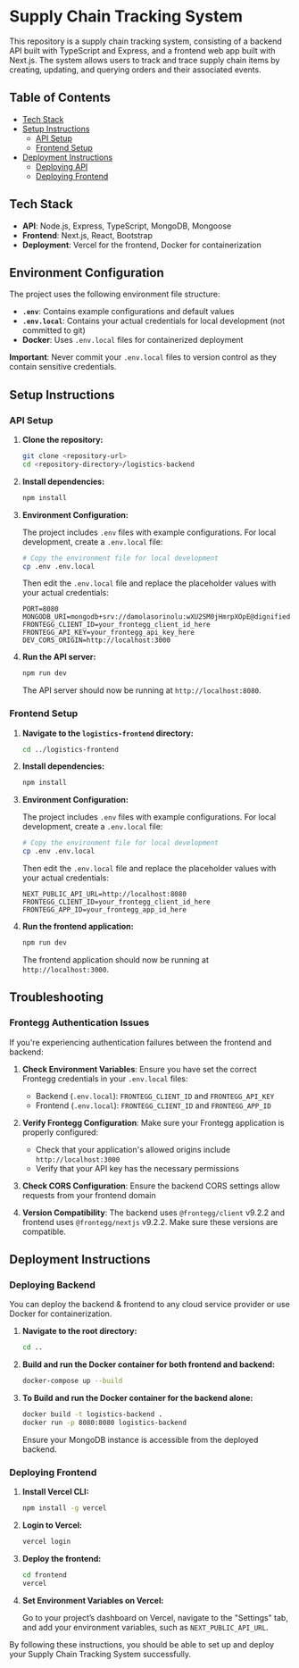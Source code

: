 # Supply Chain Tracking System

This repository is a supply chain tracking system, consisting of a backend API built with TypeScript and Express, and a frontend web app built with Next.js. The system allows users to track and trace supply chain items by creating, updating, and querying orders and their associated events.

## Table of Contents

- [Tech Stack](#tech-stack)
- [Setup Instructions](#setup-instructions)
  - [API Setup](#backend-setup)
  - [Frontend Setup](#frontend-setup)
- [Deployment Instructions](#deployment-instructions)
  - [Deploying API](#deploying-backend)
  - [Deploying Frontend](#deploying-frontend)

## Tech Stack

- **API**: Node.js, Express, TypeScript, MongoDB, Mongoose
- **Frontend**: Next.js, React, Bootstrap
- **Deployment**: Vercel for the frontend, Docker for containerization

## Environment Configuration

The project uses the following environment file structure:

- **`.env`**: Contains example configurations and default values
- **`.env.local`**: Contains your actual credentials for local development (not committed to git)
- **Docker**: Uses `.env.local` files for containerized deployment

**Important**: Never commit your `.env.local` files to version control as they contain sensitive credentials.

## Setup Instructions

### API Setup

1. **Clone the repository:**

    ```bash
    git clone <repository-url>
    cd <repository-directory>/logistics-backend
    ```

2. **Install dependencies:**

    ```bash
    npm install
    ```

3. **Environment Configuration:**

    The project includes `.env` files with example configurations. For local development, create a `.env.local` file:

    ```bash
    # Copy the environment file for local development
    cp .env .env.local
    ```
    
    Then edit the `.env.local` file and replace the placeholder values with your actual credentials:
    
    ```env
    PORT=8080
    MONGODB_URI=mongodb+srv://damolasorinolu:wXU2SM0jHmrpXOpE@dignifiedlabs.wbhkx33.mongodb.net
    FRONTEGG_CLIENT_ID=your_frontegg_client_id_here
    FRONTEGG_API_KEY=your_frontegg_api_key_here
    DEV_CORS_ORIGIN=http://localhost:3000
    ```

4. **Run the API server:**

    ```bash
    npm run dev
    ```

    The API server should now be running at `http://localhost:8080`.

### Frontend Setup

1. **Navigate to the `logistics-frontend` directory:**

    ```bash
    cd ../logistics-frontend
    ```

2. **Install dependencies:**

    ```bash
    npm install
    ```

3. **Environment Configuration:**

    The project includes `.env` files with example configurations. For local development, create a `.env.local` file:

    ```bash
    # Copy the environment file for local development
    cp .env .env.local
    ```
    
    Then edit the `.env.local` file and replace the placeholder values with your actual credentials:
    
    ```env
    NEXT_PUBLIC_API_URL=http://localhost:8080
    FRONTEGG_CLIENT_ID=your_frontegg_client_id_here
    FRONTEGG_APP_ID=your_frontegg_app_id_here
    ```

4. **Run the frontend application:**

    ```bash
    npm run dev
    ```

    The frontend application should now be running at `http://localhost:3000`.

## Troubleshooting

### Frontegg Authentication Issues

If you're experiencing authentication failures between the frontend and backend:

1. **Check Environment Variables**: Ensure you have set the correct Frontegg credentials in your `.env.local` files:
   - Backend (`.env.local`): `FRONTEGG_CLIENT_ID` and `FRONTEGG_API_KEY`
   - Frontend (`.env.local`): `FRONTEGG_CLIENT_ID` and `FRONTEGG_APP_ID`

2. **Verify Frontegg Configuration**: Make sure your Frontegg application is properly configured:
   - Check that your application's allowed origins include `http://localhost:3000`
   - Verify that your API key has the necessary permissions

3. **Check CORS Configuration**: Ensure the backend CORS settings allow requests from your frontend domain

4. **Version Compatibility**: The backend uses `@frontegg/client` v9.2.2 and frontend uses `@frontegg/nextjs` v9.2.2. Make sure these versions are compatible.

## Deployment Instructions

### Deploying Backend

You can deploy the backend & frontend to any cloud service provider or use Docker for containerization.

1. **Navigate to the root directory:**

    ```bash
    cd ..
    ```

2. **Build and run the Docker container for both frontend and backend:**

    ```bash
    docker-compose up --build
    ```

3. **To Build and run the Docker container for the backend alone:**

    ```bash
    docker build -t logistics-backend .
    docker run -p 8080:8080 logistics-backend
    ```

    Ensure your MongoDB instance is accessible from the deployed backend.

### Deploying Frontend

1. **Install Vercel CLI:**

    ```bash
    npm install -g vercel
    ```

2. **Login to Vercel:**

    ```bash
    vercel login
    ```

3. **Deploy the frontend:**

    ```bash
    cd frontend
    vercel
    ```

4. **Set Environment Variables on Vercel:**

    Go to your project’s dashboard on Vercel, navigate to the "Settings" tab, and add your environment variables, such as `NEXT_PUBLIC_API_URL`.

By following these instructions, you should be able to set up and deploy your Supply Chain Tracking System successfully.
